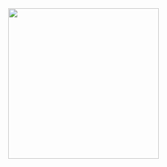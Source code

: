 <div id="header" align="center">
  <img src="https://media.giphy.com/media/ITRemFlr5tS39AzQUL/giphy.gif" width="300"/>
</div>




